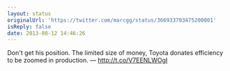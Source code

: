 ```yaml
---
layout: status
originalUrl: 'https://twitter.com/marcgg/status/366933703475200001'
isReply: false
date: 2013-08-12 14:46:26
---
```


Don't get his position. The limited size of money, Toyota donates efficiency to be zoomed in production. — http://t.co/V7EENLWOgI
